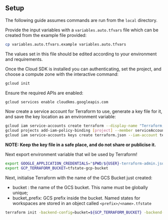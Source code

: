  ## Setup
 The following guide assumes commands are run from the `local` directory.
 
 Provide the input variables with a `variables.auto.tfvars` file which can be created from the example file provided:
 
 ```bash
 cp variables.auto.tfvars.example variables.auto.tfvars
 ```
 
 The values set in this file should be edited according to your environment and requirements.
 
 Once the Cloud SDK is installed you can authenticating, set the project, and choose a compute zone with the interactive command:
 
 ```bash
 gcloud init
 ```
 
 Ensure the required APIs are enabled:
 ```bash
 gcloud services enable cloudkms.googleapis.com
 ```
 
 Now create a service account for Terraform to use, generate a key file for it, and save the key location as an environment variable:
 
 ```bash
 gcloud iam service-accounts create terraform --display-name "Terraform, Infrastructure as Code"
 gcloud projects add-iam-policy-binding [project] --member serviceAccount:terraform@[project].iam.gserviceaccount.com --role roles/secretmanager.admin
 gcloud iam service-accounts keys create terraform.json --iam-account terraform@[project].iam.gserviceaccount.com
 ```
 
 **NOTE: Keep the key file in a safe place, and do not share or publicise it.**
 
 Next export environment variable that wil be used by Terraform!
 
 ```bash
 export GOOGLE_APPLICATION_CREDENTIALS="$PWD/${USER}-terraform-admin.json"
 export GCP_TERRAFORM_BUCKET=tfstate-gcp-bucket
 ```
 
 Next, initialise Terraform with the name of the GCS Bucket just created:
 
  * bucket : the name of the GCS bucket. This name must be globally unique;
  * bucket_prefix: GCS prefix inside the bucket. Named states for workspaces are stored in an object called `<prefix>/<name>.tfstate`
 
 ```bash
 terraform init -backend-config=bucket=${GCP_TERRAFORM_BUCKET} -backend-config=prefix=[BUCKET_PREFIX]
 ```